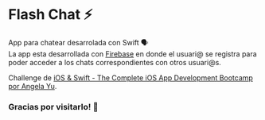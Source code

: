 # Flash Chat ⚡️

App para chatear desarrolada con Swift 🗣
<br/>
La app esta desarrollada con [Firebase](https://firebase.google.com/) en donde el usuari@ se registra para poder acceder a los chats correspondientes con otros usuari@s.

Challenge de [iOS & Swift - The Complete iOS App Development Bootcamp por Angela Yu](https://www.udemy.com/course/ios-13-app-development-bootcamp/).


### Gracias por visitarlo! 🙌
